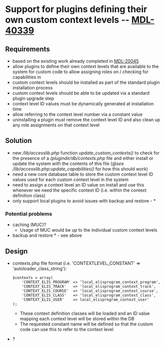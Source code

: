 
# Support for plugins defining their own custom context levels -- [MDL-40339](https://tracker.moodle.org/browse/MDL-40339)

## Requirements

*   based on the existing work already completed in [MDL-20045](https://tracker.moodle.org/browse/MDL-20045)
*   allow plugins to define their own context levels that are available to the system for custom code to allow assigning roles on / checking for capabilities in
*   custom context levels should be installed as part of the standard plugin installation process
*   custom context levels should be able to be updated via a standard plugin upgrade step
*   context level ID values must be dynamically generated at installation time
*   allow referring to the context level number via a constant value
*   uninstalling a plugin must remove the context level ID and also clean up any role assignments on that context level

## Solution

*   new _/lib/accesslib.php_ function *update_custom_contexts()* to check for the presence of a _/plugindir/db/contexts.php_ file and either install or update the system with the contents of this file (_@see /lib/accesslib.php:update_capabilities()_ for how this should work)
*   need a new core database table to store the custom context level ID values used for each custom context level in the system
*   need to assign a context level an ID value on install and use this whenever we need the specific context ID (i.e. within the context definition class)
*   only support local plugins to avoid issues with backup and restore - *

### Potential problems

*   caching (MUC)?
    *   Usage of MUC would be up to the individual custom context levels
*   backup and restore * - see above

## Design

 *  contexts.php file format (i.e. 'CONTEXTLEVEL_CONSTANT' => 'autoloader_class_string'):

        $contexts = array(
            'CONTEXT_ELIS_PROGRAM' => 'local_elisprogram_context_program',
            'CONTEXT_ELIS_TRACK'   => 'local_elisprogram_context_track',
            'CONTEXT_ELIS_COURSE'  => 'local_elisprogram_context_course',
            'CONTEXT_ELIS_CLASS'   => 'local_elisprogram_context_class',
            'CONTEXT_ELIS_USER'    => local_elisprogram_context_user'
        );

    *   These context definition classes will be loaded and an ID value mapping each context level will be stored within the DB
    *   The requested constant name will be defined so that the custom code can use this to refer to the context level

*   ?
